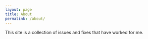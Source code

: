 ```yaml
---
layout: page
title: About
permalink: /about/
---
```


This site is a collection of issues and fixes that have worked for me.
